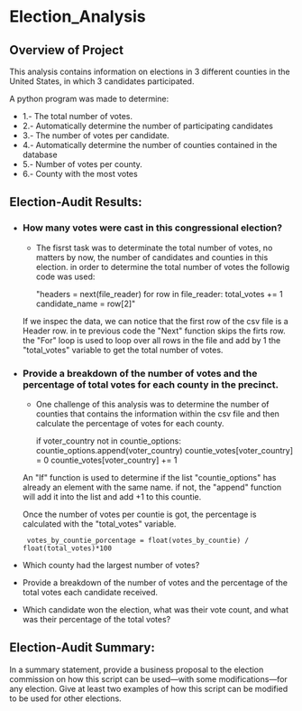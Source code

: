 # Election_Analysis

## Overview of Project
This analysis contains information on elections in 3 different counties in the United States, in which 3 candidates participated.

A python program was made to determine:
* 1.- The total number of votes.
* 2.- Automatically determine the number of participating candidates
* 3.- The number of votes per candidate.
* 4.- Automatically determine the number of counties contained in the database
* 5.- Number of votes per county.
* 6.- County with the most votes

## Election-Audit Results: 
*  ### How many votes were cast in this congressional election?
    - The fisrst task was to determinate the total number of votes, no matters by now, the number of candidates and counties in this election. in order to determine the total number of votes the followig code was used:

        "headers = next(file_reader)
        for row in file_reader:
            total_votes += 1
            candidate_name = row[2]"

    If we inspec the data, we can notice that the first row of the csv file is a Header row. in te previous code the "Next" function skips the firts row. 
    the "For" loop is used to loop over all rows in the file and add by 1 the "total_votes" variable to get the total number of votes. 

*  ### Provide a breakdown of the number of votes and the percentage of total votes for each county in the precinct.
    - One challenge of this analysis was to determine the number of counties that contains the information within the csv file and then calculate the percentage of votes for each county.

    
        if voter_country not in countie_options:  
           countie_options.append(voter_country)
           countie_votes[voter_country] = 0
        countie_votes[voter_country] += 1

    An "If" function is used to determine if the list "countie_options" has already an element with the same name. if not, the "append" function will add it into the list and add +1 to this countie.

    Once the number of votes per countie is got, the percentage is calculated with the "total_votes" variable. 

        votes_by_countie_porcentage = float(votes_by_countie) / float(total_votes)*100  




*  Which county had the largest number of votes?
*  Provide a breakdown of the number of votes and the percentage of the total votes each candidate received. 
*  Which candidate won the election, what was their vote count, and what was their percentage of the total votes?

## Election-Audit Summary: 

In a summary statement, provide a business proposal to the election commission on how this script can be used—with some modifications—for any election. Give at least two examples of how this script can be modified to be used for other elections.